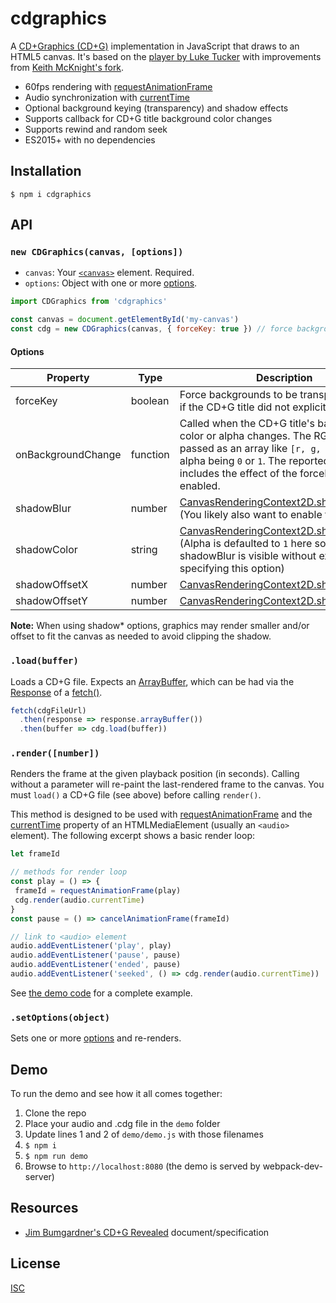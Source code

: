 # cdgraphics

A [CD+Graphics (CD+G)](https://en.wikipedia.org/wiki/CD%2BG) implementation in JavaScript that draws to an HTML5 canvas. It's based on the [player by Luke Tucker](https://github.com/ltucker/html5_karaoke) with improvements from [Keith McKnight's fork](https://github.com/kmck/karaoke).

* 60fps rendering with [requestAnimationFrame](https://developer.mozilla.org/en-US/docs/Web/API/window/requestAnimationFrame)
* Audio synchronization with [currentTime](https://developer.mozilla.org/en-US/docs/Web/HTML/Element/audio#attr-currentTime)
* Optional background keying (transparency) and shadow effects
* Supports callback for CD+G title background color changes
* Supports rewind and random seek
* ES2015+ with no dependencies

## Installation
```
$ npm i cdgraphics
```

## API

### `new CDGraphics(canvas, [options])`

- `canvas`: Your [`<canvas>`](https://developer.mozilla.org/en-US/docs/Web/HTML/Element/canvas) element. Required.
- `options`: Object with one or more [options](#options).

```js
import CDGraphics from 'cdgraphics'

const canvas = document.getElementById('my-canvas')
const cdg = new CDGraphics(canvas, { forceKey: true }) // force background transparency
```

#### Options

| Property | Type | Description | Default
| --- | --- | --- | --- |
| forceKey | boolean | Force backgrounds to be transparent, even if the CD+G title did not explicitly specify it. | `false`
| onBackgroundChange | function | Called when the CD+G title's background color or alpha changes. The RGBA color is passed as an array like `[r, g, b, a]` with alpha being `0` or `1`. The reported alpha includes the effect of the forceKey option, if enabled. | `undefined` |
| shadowBlur | number | [CanvasRenderingContext2D.shadowBlur](https://developer.mozilla.org/en-US/docs/Web/API/CanvasRenderingContext2D/shadowBlur) (You likely also want to enable forceKey) | `0` |
| shadowColor | string | [CanvasRenderingContext2D.shadowColor](https://developer.mozilla.org/en-US/docs/Web/API/CanvasRenderingContext2D/shadowColor) (Alpha is defaulted to `1` here so that any shadowBlur is visible without explicitly specifying this option) | `rgba(0,0,0,1)` |
| shadowOffsetX | number | [CanvasRenderingContext2D.shadowOffsetX](https://developer.mozilla.org/en-US/docs/Web/API/CanvasRenderingContext2D/shadowOffsetX) | `0` |
| shadowOffsetY | number | [CanvasRenderingContext2D.shadowOffsetY](https://developer.mozilla.org/en-US/docs/Web/API/CanvasRenderingContext2D/shadowOffsetY) | `0` |

**Note:** When using shadow* options, graphics may render smaller and/or offset to fit the canvas as needed to avoid clipping the shadow.

### `.load(buffer)`

Loads a CD+G file. Expects an [ArrayBuffer](https://developer.mozilla.org/en-US/docs/Web/JavaScript/Reference/Global_Objects/ArrayBuffer), which can be had via the [Response](https://developer.mozilla.org/en-US/docs/Web/API/Response) of a [fetch()](https://developer.mozilla.org/en-US/docs/Web/API/Fetch_API).

```js
fetch(cdgFileUrl)
  .then(response => response.arrayBuffer())
  .then(buffer => cdg.load(buffer))
```

### `.render([number])`

Renders the frame at the given playback position (in seconds). Calling without a parameter will re-paint the last-rendered frame to the canvas. You must `load()` a CD+G file (see above) before calling `render()`.

This method is designed to be used with [requestAnimationFrame](https://developer.mozilla.org/en-US/docs/Web/API/window/requestAnimationFrame) and the [currentTime](https://developer.mozilla.org/en-US/docs/Web/HTML/Element/audio#attr-currentTime) property of an HTMLMediaElement (usually an `<audio>` element). The following excerpt shows a basic render loop:

 ```js
let frameId

// methods for render loop
const play = () => {
  frameId = requestAnimationFrame(play)
  cdg.render(audio.currentTime)
}
const pause = () => cancelAnimationFrame(frameId)

// link to <audio> element
audio.addEventListener('play', play)
audio.addEventListener('pause', pause)
audio.addEventListener('ended', pause)
audio.addEventListener('seeked', () => cdg.render(audio.currentTime))
 ```

See [the demo code](https://github.com/bhj/cdgraphics/blob/master/demo/demo.js) for a complete example.

### `.setOptions(object)`

Sets one or more [options](#options) and re-renders.

## Demo

To run the demo and see how it all comes together:

1. Clone the repo
2. Place your audio and .cdg file in the `demo` folder
3. Update lines 1 and 2 of `demo/demo.js` with those filenames
4. `$ npm i`
5. `$ npm run demo`
6. Browse to `http://localhost:8080` (the demo is served by webpack-dev-server)

## Resources

* [Jim Bumgardner's CD+G Revealed](http://jbum.com/cdg_revealed.html) document/specification

## License

[ISC](https://opensource.org/licenses/ISC)

